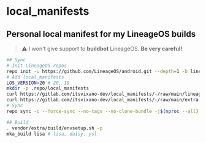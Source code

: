 # local_manifests

## Personal local manifest for my LineageOS builds

> :warning: I won't give support to **buildbot** LineageOS. **Be very careful!**

```bash
## Sync
# Init LineageOS repos
repo init -u https://github.com/LineageOS/android.git --depth=1 -b lineage-20.0 # lineage-20.0, lineage-19.1
# Add local_manifests
LOS_VERSION=20 # 20, 19
mkdir -p .repo/local_manifests
curl https://gitlab.com/itsvixano-dev/local_manifests/-/raw/main/lineage-${LOS_VERSION}.xml -o .repo/local_manifests/lineage.xml
curl https://gitlab.com/itsvixano-dev/local_manifests/-/raw/main/extra.xml -o .repo/local_manifests/extra.xml # For personal usage
# Sync
repo sync -c --force-sync --no-tags --no-clone-bundle -j$(nproc --all) --optimized-fetch --prune

## Build
. vendor/extra/build/envsetup.sh -p
mka_build lisa # lisa, daisy, ysl
```
